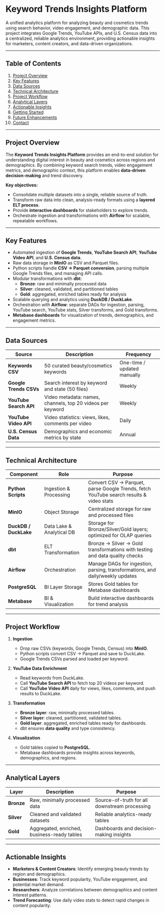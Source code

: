 # Keyword Trends Insights Platform

A unified analytics platform for analyzing beauty and cosmetics trends using search behavior, video engagement, and demographic data. This project integrates Google Trends, YouTube APIs, and U.S. Census data into a centralized, reliable analytics environment, providing actionable insights for marketers, content creators, and data-driven organizations.

---

## Table of Contents

1. [Project Overview](#project-overview)
2. [Key Features](#key-features)
3. [Data Sources](#data-sources)
4. [Technical Architecture](#technical-architecture)
5. [Project Workflow](#project-workflow)
6. [Analytical Layers](#analytical-layers)
7. [Actionable Insights](#actionable-insights)
8. [Getting Started](#getting-started)
9. [Future Enhancements](#future-enhancements)
10. [Contact](#contact)

---

## Project Overview

The **Keyword Trends Insights Platform** provides an end-to-end solution for understanding digital interest in beauty and cosmetics across regions and demographics. By combining keyword search trends, video engagement metrics, and demographic context, this platform enables **data-driven decision-making** and trend discovery.

**Key objectives:**

- Consolidate multiple datasets into a single, reliable source of truth.
- Transform raw data into clean, analysis-ready formats using a **layered ELT process**.
- Provide **interactive dashboards** for stakeholders to explore trends.
- Orchestrate ingestion and transformations with **Airflow** for scalable, repeatable workflows.

---

## Key Features

- Automated ingestion of **Google Trends**, **YouTube Search API**, **YouTube Video API**, and **U.S. Census data**.
- Raw data storage in **MinIO** as CSV and Parquet files.
- Python scripts handle **CSV → Parquet conversion**, parsing multiple Google Trends files, and managing API calls.
- Modular transformations with **dbt**:
  - **Bronze**: raw and minimally processed data
  - **Silver**: cleaned, validated, and partitioned tables
  - **Gold**: aggregated, enriched tables ready for analysis
- Scalable querying and analytics using **DuckDB / DuckLake**.
- Orchestration with **Airflow**: separate DAGs for ingestion, parsing, YouTube search, YouTube stats, Silver transforms, and Gold transforms.
- **Metabase dashboards** for visualization of trends, demographics, and engagement metrics.

---

## Data Sources

| Source                 | Description                                                | Frequency                   |
| ---------------------- | ---------------------------------------------------------- | --------------------------- |
| **Keywords CSV**       | 50 curated beauty/cosmetics keywords                       | One-time / updated manually |
| **Google Trends CSVs** | Search interest by keyword and state (50 files)            | Weekly                      |
| **YouTube Search API** | Video metadata: names, channels, top 20 videos per keyword | Weekly                      |
| **YouTube Video API**  | Video statistics: views, likes, comments per video         | Daily                       |
| **U.S. Census Data**   | Demographics and economic metrics by state                 | Annual                      |

---

## Technical Architecture

| Component             | Role                      | Purpose                                                                                |
| --------------------- | ------------------------- | -------------------------------------------------------------------------------------- |
| **Python Scripts**    | Ingestion & Processing    | Convert CSV → Parquet, parse Google Trends, fetch YouTube search results & video stats |
| **MinIO**             | Object Storage            | Centralized storage for raw and processed files                                        |
| **DuckDB / DuckLake** | Data Lake & Analytical DB | Storage for Bronze/Silver/Gold layers; optimized for OLAP queries                      |
| **dbt**               | ELT Transformation        | Bronze → Silver → Gold transformations with testing and data quality checks            |
| **Airflow**           | Orchestration             | Manage DAGs for ingestion, parsing, transformations, and daily/weekly updates          |
| **PostgreSQL**        | BI Layer Storage          | Stores Gold tables for Metabase dashboards                                             |
| **Metabase**          | BI & Visualization        | Build interactive dashboards for trend analysis                                        |

---

## Project Workflow

1. **Ingestion**

   - Drop raw CSVs (keywords, Google Trends, Census) into **MinIO**.
   - Python scripts convert CSV → Parquet and save to DuckLake.
   - Google Trends CSVs parsed and loaded per keyword.

2. **YouTube Data Enrichment**

   - Read keywords from DuckLake.
   - Call **YouTube Search API** to fetch top 20 videos per keyword.
   - Call **YouTube Video API** daily for views, likes, comments, and push results to DuckLake.

3. **Transformation**

   - **Bronze layer**: raw, minimally processed tables.
   - **Silver layer**: cleaned, partitioned, validated tables.
   - **Gold layer**: aggregated, enriched tables ready for dashboards.
   - dbt ensures **data quality** and type consistency.

4. **Visualization**
   - Gold tables copied to **PostgreSQL**.
   - Metabase dashboards provide insights across keywords, demographics, and regions.

---

## Analytical Layers

| Layer      | Description                                 | Purpose                                       |
| ---------- | ------------------------------------------- | --------------------------------------------- |
| **Bronze** | Raw, minimally processed data               | Source-of-truth for all downstream processing |
| **Silver** | Cleaned and validated datasets              | Reliable analytics-ready tables               |
| **Gold**   | Aggregated, enriched, business-ready tables | Dashboards and decision-making insights       |

---

## Actionable Insights

- **Marketers & Content Creators**: Identify emerging beauty trends by region and demographics.
- **Businesses**: Track keyword popularity, YouTube engagement, and potential market demand.
- **Researchers**: Analyze correlations between demographics and content interest patterns.
- **Trend Forecasting**: Use daily video stats to detect rapid changes in content popularity.

